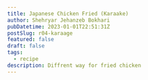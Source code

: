 ```yaml
---
title: Japanese Chicken Fried (Karaake)
author: Shehryar Jehanzeb Bokhari
pubDatetime: 2023-01-01T22:51:31Z
postSlug: r04-karaage
featured: false
draft: false
tags:
  - recipe
description: Diffrent way for fried chicken
---
```


